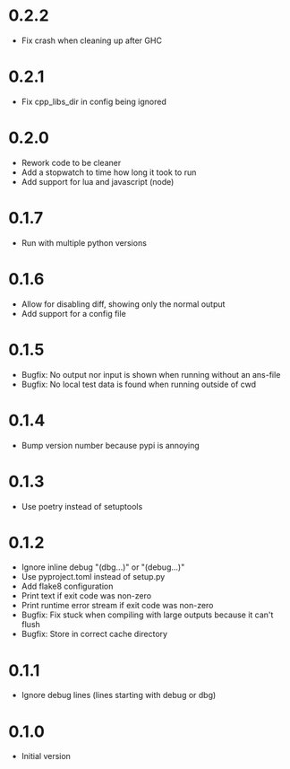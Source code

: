 # 0.2.2

- Fix crash when cleaning up after GHC

# 0.2.1

- Fix cpp_libs_dir in config being ignored

# 0.2.0

- Rework code to be cleaner
- Add a stopwatch to time how long it took to run
- Add support for lua and javascript (node)

# 0.1.7

- Run with multiple python versions

# 0.1.6

- Allow for disabling diff, showing only the normal output
- Add support for a config file

# 0.1.5

- Bugfix: No output nor input is shown when running without an ans-file
- Bugfix: No local test data is found when running outside of cwd

# 0.1.4

- Bump version number because pypi is annoying

# 0.1.3

- Use poetry instead of setuptools

# 0.1.2

- Ignore inline debug "(dbg...)" or "(debug...)"
- Use pyproject.toml instead of setup.py
- Add flake8 configuration
- Print text if exit code was non-zero
- Print runtime error stream if exit code was non-zero
- Bugfix: Fix stuck when compiling with large outputs because it can't flush
- Bugfix: Store in correct cache directory

# 0.1.1

- Ignore debug lines (lines starting with debug or dbg)

# 0.1.0

- Initial version
